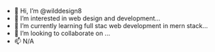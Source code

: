 - 👋 Hi, I’m @wilddesign8
- 👀 I’m interested in web design and development...
- 🌱 I’m currently learning full stac web development in mern stack...
- 💞️ I’m looking to collaborate on ...
- 📫 N/A
<!---
wilddesign8/wilddesign8 is a ✨ special ✨ repository because its `README.md` (this file) appears on your GitHub profile.
You can click the Preview link to take a look at your changes.
--->
